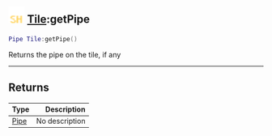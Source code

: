 ## <img src="../../.gitbook/assets/shared.png" width="32" height="32" /> [Tile](../tile/README.md):getPipe

```lua
Pipe Tile:getPipe()
```

Returns the pipe on the tile, if any

-----------------
## Returns

| Type   | Description |
| ------ | ----------: |
| [Pipe](../pipe/README.md) | No description |
